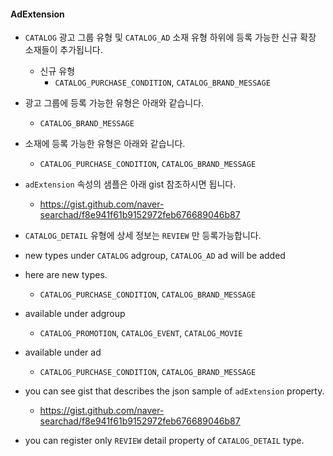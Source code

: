 #### AdExtension
* `CATALOG` 광고 그룹 유형 및 `CATALOG_AD` 소재 유형 하위에 등록 가능한 신규 확장 소재들이 추가됩니다.
  * 신규 유형
	  * `CATALOG_PURCHASE_CONDITION`, `CATALOG_BRAND_MESSAGE`
* 광고 그룹에 등록 가능한 유형은 아래와 같습니다.
	* `CATALOG_BRAND_MESSAGE`
* 소재에 등록 가능한 유형은 아래와 같습니다.
  * `CATALOG_PURCHASE_CONDITION`, `CATALOG_BRAND_MESSAGE`
* `adExtension` 속성의 샘플은 아래 gist 참조하시면 됩니다.
  * https://gist.github.com/naver-searchad/f8e941f61b9152972feb676689046b87
* `CATALOG_DETAIL` 유형에 상세 정보는 `REVIEW` 만 등록가능합니다.


* new types under `CATALOG` adgroup, `CATALOG_AD` ad will be added
* here are new types.
  * `CATALOG_PURCHASE_CONDITION`, `CATALOG_BRAND_MESSAGE`
* available under adgroup
	* `CATALOG_PROMOTION`, `CATALOG_EVENT`, `CATALOG_MOVIE`
* available under ad
	* `CATALOG_PURCHASE_CONDITION`, `CATALOG_BRAND_MESSAGE`
* you can see gist that describes the json sample of `adExtension` property.
  * https://gist.github.com/naver-searchad/f8e941f61b9152972feb676689046b87
* you can register only `REVIEW` detail property of `CATALOG_DETAIL` type.
